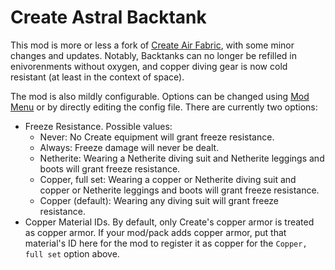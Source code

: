 # Create Astral Backtank

This mod is more or less a fork of [Create Air Fabric](https://modrinth.com/mod/create-air-fabric), with some minor changes and updates. Notably, Backtanks can no longer be refilled in enivorenments without oxygen, and copper diving gear is now cold resistant (at least in the context of space).

The mod is also mildly configurable. Options can be changed using [Mod Menu](https://modrinth.com/mod/modmenu) or by directly editing the config file. There are currently two options:
- Freeze Resistance. Possible values:
    - Never: No Create equipment will grant freeze resistance.
    - Always: Freeze damage will never be dealt.
    - Netherite: Wearing a Netherite diving suit and Netherite leggings and boots will grant freeze resistance.
    - Copper, full set: Wearing a copper or Netherite diving suit and copper or Netherite leggings and boots will grant freeze resistance.
    - Copper (default): Wearing any diving suit will grant freeze resistance.
- Copper Material IDs. By default, only Create's copper armor is treated as copper armor. If your mod/pack adds copper armor, put that material's ID here for the mod to register it as copper for the `Copper, full set` option above.
